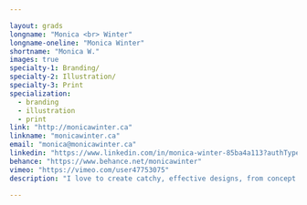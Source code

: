 ```yaml
---

layout: grads
longname: "Monica <br> Winter"
longname-oneline: "Monica Winter"
shortname: "Monica W."
images: true
specialty-1: Branding/
specialty-2: Illustration/
specialty-3: Print
specialization:
  - branding
  - illustration
  - print
link: "http://monicawinter.ca"
linkname: "monicawinter.ca"
email: "monica@monicawinter.ca"
linkedin: "https://www.linkedin.com/in/monica-winter-85ba4a113?authType=name&authToken=cBdj"
behance: "https://www.behance.net/monicawinter"
vimeo: "https://vimeo.com/user47753075"
description: "I love to create catchy, effective designs, from concept to final product. <i>Perfectionism</i> can be annoying – but I manage to make it work."

---
```

